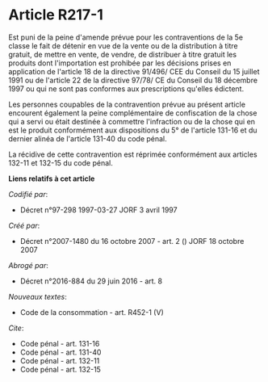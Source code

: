 # Article R217-1

Est puni de la peine d'amende prévue pour les contraventions de la 5e classe le fait de détenir en vue de la vente ou de la
distribution à titre gratuit, de mettre en vente, de vendre, de distribuer à titre gratuit les produits dont l'importation
est prohibée par les décisions prises en application de l'article 18 de la directive 91/496/ CEE du Conseil du 15 juillet
1991 ou de l'article 22 de la directive 97/78/ CE du Conseil du 18 décembre 1997 ou qui ne sont pas conformes aux
prescriptions qu'elles édictent. 

Les personnes coupables de la contravention prévue au présent article encourent également la peine complémentaire de
confiscation de la chose qui a servi ou était destinée à commettre l'infraction ou de la chose qui en est le produit
conformément aux dispositions du 5° de l'article 131-16 et du dernier alinéa de l'article 131-40 du code pénal. 

La récidive de cette contravention est réprimée conformément aux articles 132-11 et 132-15 du code pénal.

**Liens relatifs à cet article**

_Codifié par_:

  - Décret n°97-298 1997-03-27 JORF 3 avril 1997

_Créé par_:

  - Décret n°2007-1480 du 16 octobre 2007 - art. 2 () JORF 18 octobre 2007

_Abrogé par_:

  - Décret n°2016-884 du 29 juin 2016 - art. 8

_Nouveaux textes_:

  - Code de la consommation - art. R452-1 (V)

_Cite_:

  - Code pénal - art. 131-16
  - Code pénal - art. 131-40
  - Code pénal - art. 132-11
  - Code pénal - art. 132-15
